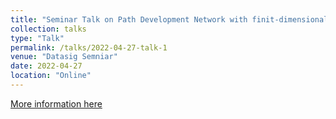 ```yaml
---
title: "Seminar Talk on Path Development Network with finit-dimensional Lie Group"
collection: talks
type: "Talk"
permalink: /talks/2022-04-27-talk-1
venue: "Datasig Semniar"
date: 2022-04-27
location: "Online"
---
```


[More information here](https://datasig.ac.uk/event/2022-04-27-hang-lou)